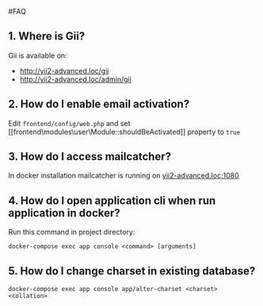 #FAQ
## 1. Where is Gii?
Gii is available on:
- http://yii2-advanced.loc/gii
- http://yii2-advanced.loc/admin/gii

## 2. How do I enable email activation?
Edit ``frontend/config/web.php`` and set [[frontend\modules\user\Module::shouldBeActivated]] property to ``true``

## 3. How do I access mailcatcher?
In docker installation mailcatcher is running on [yii2-advanced.loc:1080](yii2-advanced.loc:1080)

## 4. How do I open application cli when run application in docker?
Run this command in project directory:
```
docker-compose exec app console <command> [arguments]
```
## 5. How do I change charset in existing database?
```
docker-compose exec app console app/alter-charset <charset> <collation>
```
